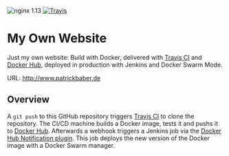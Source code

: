![nginx 1.13](https://img.shields.io/badge/nginx-1.13-brightgreen.svg?style=flat-square) [![Travis](https://img.shields.io/travis/patrickbaber/website.svg?style=flat-square)](https://travis-ci.org/patrickbaber/website)

# My Own Website

Just my own website: Build with Docker, delivered with [Travis CI](https://travis-ci.org/patrickbaber/website) and 
[Docker Hub](https://hub.docker.com/r/patrickbaber/website/), deployed in production with Jenkins and Docker Swarm Mode.

URL: http://www.patrickbaber.de

## Overview

A `git push` to this GitHub repository triggers [Travis CI](https://travis-ci.org/patrickbaber/website) to clone the 
repository. The CI/CD machine builds a Docker image, tests it and pushs it to 
[Docker Hub](https://hub.docker.com/r/patrickbaber/website/). Afterwards a webhook triggers a Jenkins job via the 
[Docker Hub Notification plugin](https://wiki.jenkins-ci.org/display/JENKINS/CloudBees+Docker+Hub+Notification). This 
job deploys the new version of the Docker image with a Docker Swarm manager.
